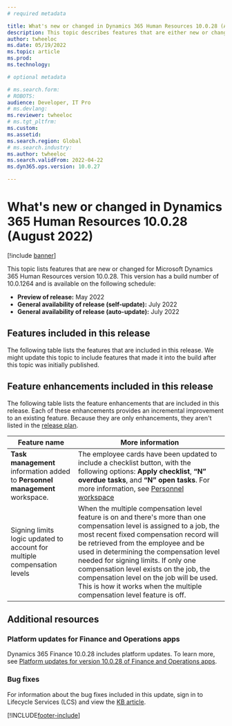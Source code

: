 ```yaml
---
# required metadata

title: What's new or changed in Dynamics 365 Human Resources 10.0.28 (August 2022)
description: This topic describes features that are either new or changed in the Microsoft Dynamics 365 Human Resources version 10.0.28 preview release.
author: twheeloc
ms.date: 05/19/2022
ms.topic: article
ms.prod: 
ms.technology: 

# optional metadata

# ms.search.form: 
# ROBOTS: 
audience: Developer, IT Pro
# ms.devlang: 
ms.reviewer: twheeloc
# ms.tgt_pltfrm: 
ms.custom: 
ms.assetid: 
ms.search.region: Global
# ms.search.industry: 
ms.author: twheeloc
ms.search.validFrom: 2022-04-22 
ms.dyn365.ops.version: 10.0.27

---
```


# What's new or changed in Dynamics 365 Human Resources 10.0.28 (August 2022)

[!include [banner](../../includes/preview-banner.md)]

This topic lists features that are new or changed for Microsoft Dynamics 365 Human Resources version 10.0.28. This version has a build number of 10.0.1264 and is 
available on the following schedule:

- **Preview of release:** May 2022
- **General availability of release (self-update):** July 2022
- **General availability of release (auto-update):** July 2022

## Features included in this release

The following table lists the features that are included in this release. We might update this topic to include features that made it into the build after this topic 
was initially published.




## Feature enhancements included in this release

The following table lists the feature enhancements that are included in this release. Each of these enhancements provides an incremental improvement to an existing 
feature. Because they are only enhancements, they aren't listed in the [release plan](/dynamics365-release-plan/2021wave2/finance-operations/dynamics365-finance).

| Feature name | More information |
|--------------|------------------|
|**Task management** information added to **Personnel management** workspace.            | The employee cards have been updated to include a checklist button, with the following options: **Apply checklist**, **“N” overdue tasks**, and **“N” open tasks**. For more information, see [Personnel workspace](/hr-personnel-personnel-management-workspace#starting-soon)           |
| Signing limits logic updated to account for multiple compensation levels             |When the multiple compensation level feature is on and there's more than one compensation level is assigned to a job, the most recent fixed compensation record will be retrieved from the employee and be used in determining the compensation level needed for signing limits. If only one compensation level exists on the job, the compensation level on the job will be used. This is how it works when the multiple compensation level feature is off.               |


## Additional resources

### Platform updates for Finance and Operations apps

Dynamics 365 Finance 10.0.28 includes platform updates. To learn more, see [Platform updates for version 10.0.28 of Finance and Operations apps](../../fin-ops-core/dev-itpro/get-started/whats-new-platform-updates-10-0-28.md).

### Bug fixes

For information about the bug fixes included in this update, sign in to Lifecycle Services (LCS) and view the [KB article](https://fix.lcs.dynamics.com/Issue/Details?bugId=694438).



[!INCLUDE[footer-include](../../includes/footer-banner.md)]
